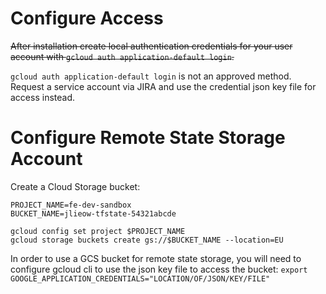 # Configure Access

~~After installation create local authentication credentials for your user account with `gcloud auth application-default login`.~~

`gcloud auth application-default login` is not an approved method. Request a service account via JIRA and use the credential json key file for access instead.

# Configure Remote State Storage Account

Create a Cloud Storage bucket:

```
PROJECT_NAME=fe-dev-sandbox
BUCKET_NAME=jlieow-tfstate-54321abcde

gcloud config set project $PROJECT_NAME
gcloud storage buckets create gs://$BUCKET_NAME --location=EU
```

In order to use a GCS bucket for remote state storage, you will need to configure gcloud cli to use the json key file to access the bucket: 
`export GOOGLE_APPLICATION_CREDENTIALS="LOCATION/OF/JSON/KEY/FILE"`